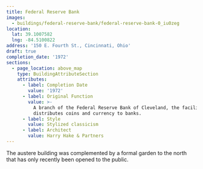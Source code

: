 ```yaml
---
title: Federal Reserve Bank
images:
  - buildings/federal-reserve-bank/federal-reserve-bank-0_iu0zeg
location:
  lat: 39.1007582
  lng: -84.5100822
address: '150 E. Fourth St., Cincinnati, Ohio'
draft: true
completion_date: '1972'
sections:
  - page_location: above_map
    type: BuildingAttributeSection
    attributes:
      - label: Completion Date
        value: '1972'
      - label: Original Function
        value: >-
          A branch of the Federal Reserve Bank of Cleveland, the facility
          distributes coins and currency to banks.
      - label: Style
        value: Stylized classicism
      - label: Architect
        value: Harry Hake & Partners
---
```


The austere building was complemented by a formal garden to the north that has only recently been opened to the public.

